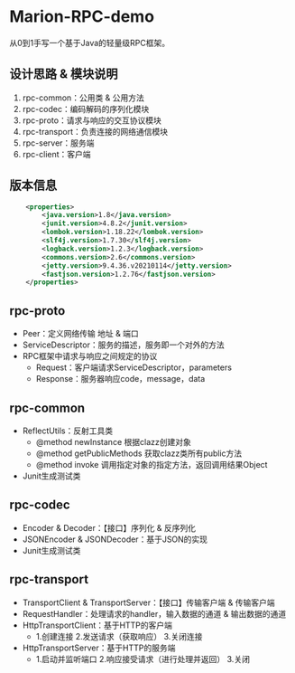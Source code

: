 # Marion-RPC-demo
从0到1手写一个基于Java的轻量级RPC框架。

## 设计思路 & 模块说明
1. rpc-common：公用类 & 公用方法
2. rpc-codec：编码解码的序列化模块
3. rpc-proto：请求与响应的交互协议模块
4. rpc-transport：负责连接的网络通信模块
5. rpc-server：服务端
6. rpc-client：客户端

## 版本信息
```xml
    <properties>
        <java.version>1.8</java.version>
        <junit.version>4.8.2</junit.version>
        <lombok.version>1.18.22</lombok.version>
        <slf4j.version>1.7.30</slf4j.version>
        <logback.version>1.2.3</logback.version>
        <commons.version>2.6</commons.version>
        <jetty.version>9.4.36.v20210114</jetty.version>
        <fastjson.version>1.2.76</fastjson.version>
    </properties>
```
## rpc-proto
- Peer：定义网络传输 地址 & 端口
- ServiceDescriptor：服务的描述，服务即一个对外的方法
- RPC框架中请求与响应之间规定的协议
  - Request：客户端请求ServiceDescriptor，parameters
  - Response：服务器响应code，message，data
## rpc-common
- ReflectUtils：反射工具类
  * @method newInstance 根据clazz创建对象
  * @method getPublicMethods 获取clazz类所有public方法
  * @method invoke 调用指定对象的指定方法，返回调用结果Object
- Junit生成测试类
## rpc-codec
- Encoder & Decoder：【接口】序列化 & 反序列化
- JSONEncoder & JSONDecoder：基于JSON的实现
- Junit生成测试类
## rpc-transport
- TransportClient & TransportServer：【接口】传输客户端 & 传输客户端
- RequestHandler：处理请求的handler，输入数据的通道 & 输出数据的通道
- HttpTransportClient：基于HTTP的客户端
  - 1.创建连接 2.发送请求（获取响应） 3.关闭连接
- HttpTransportServer：基于HTTP的服务端
  - 1.启动并监听端口 2.响应接受请求（进行处理并返回） 3.关闭